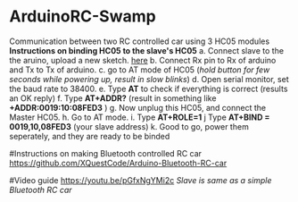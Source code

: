 # ArduinoRC-Swamp
Communication between two RC controlled car using 3 HC05 modules
**Instructions on binding HC05 to the slave's HC05**
a. Connect slave to the the aruino, upload a new sketch. [here](https://pastebin.com/WQsq0igT)
b. Connect Rx pin to Rx of arduino and Tx to Tx of arduino.
c. go to AT mode of HC05 (_hold button for few seconds while powering up, result in slow blinks_)
d. Open serial monitor, set the baud rate to 38400.
e. Type **AT** to check if everything is correct (results an OK reply)
f. Type **AT+ADDR?** (result in something like **+ADDR:0019:10:08FED3** )
g. Now unplug this HC05, and connect the Master HC05.
h. Go to AT mode.
i. Type **AT+ROLE=1**
j Type **AT+BIND = 0019,10,08FED3** (your slave address)
k. Good to go, power them seperately, and they are ready to be binded



#Instructions on making Bluetooth controlled RC car
https://github.com/XQuestCode/Arduino-Bluetooth-RC-car

#Video guide 
https://youtu.be/pGfxNgYMi2c
*Slave is same as a simple Bluetooth RC car*
